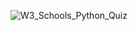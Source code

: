 ![W3_Schools_Python_Quiz](https://github.com/user-attachments/assets/c09750a9-1693-4599-86e9-2bf485c734b0)
